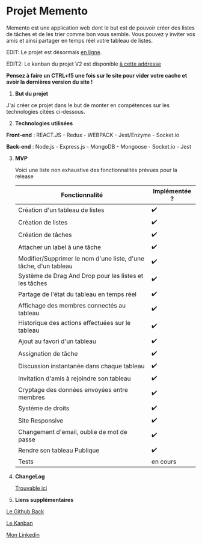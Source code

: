 # Projet Memento

Memento est une application web dont le but est de pouvoir créer des listes de tâches et de les trier comme bon vous semble.
Vous pouvez y inviter vos amis et ainsi partager en temps réel votre tableau de listes.

EDIT: Le projet est désormais [en ligne](https://mymemento.fr).

EDIT2: Le kanban du projet V2 est disponible [à cette addresse](https://www.mymemento.fr/public/My%20Memento/5ee93a246fb1eb00172347b0)

**Pensez à faire un CTRL+f5 une fois sur le site pour vider votre cache et avoir la dernières version du site !**

 1. **But du projet**

J'ai créer ce projet dans le but de monter en compétences sur les technologies citées ci-dessous.

 2. **Technologies utilisées**

**Front-end** : REACT.JS - Redux - WEBPACK - Jest/Enzyme - Socket.io

**Back-end** : Node.js - Express.js - MongoDB - Mongoose - Socket.io - Jest

 3. **MVP**

    Voici une liste non exhaustive des fonctionnalités prévues pour la release

    | Fonctionnalité                                                   | Implémentée ? |
    | ---------------------------------------------------------------- | ------------- |
    | Création d'un tableau de listes                                  | ✔️             |
    | Création de listes                                               | ✔️             |
    | Création de tâches                                               | ✔️             |
    | Attacher un label à une tâche                                    | ✔️             |
    | Modifier/Supprimer le nom d'une liste, d'une tâche, d'un tableau | ✔️             |
    | Système de Drag And Drop pour les listes et les tâches           | ✔️             |
    | Partage de l'état du tableau en temps réel                       | ✔️             |
    | Affichage des membres connectés au tableau                       | ✔️             |
    | Historique des actions effectuées sur le tableau                 | ✔️             |
    | Ajout au favori d'un tableau                                     | ✔️             |
    | Assignation de tâche                                             | ✔️             |
    | Discussion instantanée dans chaque tableau                       | ✔️             |
    | Invitation d'amis à rejoindre son tableau                        | ✔️             |
    | Cryptage des données envoyées entre membres                      | ✔️             |
    | Système de droits                                                | ✔️             |
    | Site Responsive                                                  | ✔️             |
    | Changement d'email, oublie de mot de passe                       | ✔️             |
    |Rendre son tableau Publique| ✔️|
    | Tests                                                            | en cours        |

 4. **ChangeLog**

    [Trouvable ici](https://github.com/Nicolas-Baudvin/Memento-front/blob/master/changelog.md)

 5. **Liens supplémentaires**

[Le Github Back](https://github.com/Nicolas-Baudvin/Memento-back)

[Le Kanban](https://github.com/users/Nicolas-Baudvin/projects/2)

[Mon Linkedin](https://www.linkedin.com/in/nicolas-baudvin/)

